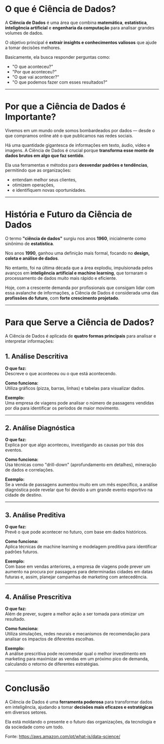 # O que é Ciência de Dados?

A **Ciência de Dados** é uma área que combina **matemática**, **estatística**, **inteligência artificial** e **engenharia da computação** para analisar grandes volumes de dados. 

O objetivo principal é **extrair insights e conhecimentos valiosos** que ajude a tomar decisões melhores. 

Basicamente, ela busca responder perguntas como:  
- "O que aconteceu?"  
- "Por que aconteceu?"  
- "O que vai acontecer?"  
- "O que podemos fazer com esses resultados?"

---

# Por que a Ciência de Dados é Importante?

Vivemos em um mundo onde somos bombardeados por dados — desde o que compramos online até o que publicamos nas redes sociais. 

Há uma quantidade gigantesca de informações em texto, áudio, vídeo e imagens. A Ciência de Dados é crucial porque **transforma esse monte de dados brutos em algo que faz sentido**.

Ela usa ferramentas e métodos para **desvendar padrões e tendências**, permitindo que as organizações:
- entendam melhor seus clientes,
- otimizem operações,
- e identifiquem novas oportunidades.

---

# História e Futuro da Ciência de Dados

O termo **"ciência de dados"** surgiu nos anos **1960**, inicialmente como sinônimo de **estatística**.

Nos anos **1990**, ganhou uma definição mais formal, focando no **design, coleta e análise de dados**.

No entanto, foi na última década que a área explodiu, impulsionada pelos avanços em **inteligência artificial e machine learning**, que tornaram o processamento de dados muito mais rápido e eficiente.

Hoje, com a crescente demanda por profissionais que consigam lidar com essa avalanche de informações, a Ciência de Dados é considerada uma das **profissões do futuro**, com **forte crescimento projetado**.

---

# Para que Serve a Ciência de Dados?

A Ciência de Dados é aplicada de **quatro formas principais** para analisar e interpretar informações:

## 1. Análise Descritiva

**O que faz:**  
Descreve o que aconteceu ou o que está acontecendo.

**Como funciona:**  
Utiliza gráficos (pizza, barras, linhas) e tabelas para visualizar dados.

**Exemplo:**  
Uma empresa de viagens pode analisar o número de passagens vendidas por dia para identificar os períodos de maior movimento.

---

## 2. Análise Diagnóstica

**O que faz:**  
Explica por que algo aconteceu, investigando as causas por trás dos eventos.

**Como funciona:**  
Usa técnicas como "drill-down" (aprofundamento em detalhes), mineração de dados e correlações.

**Exemplo:**  
Se a venda de passagens aumentou muito em um mês específico, a análise diagnóstica pode revelar que foi devido a um grande evento esportivo na cidade de destino.

---

## 3. Análise Preditiva

**O que faz:**  
Prevê o que pode acontecer no futuro, com base em dados históricos.

**Como funciona:**  
Aplica técnicas de machine learning e modelagem preditiva para identificar padrões futuros.

**Exemplo:**  
Com base em vendas anteriores, a empresa de viagens pode prever um aumento na procura por passagens para determinadas cidades em datas futuras e, assim, planejar campanhas de marketing com antecedência.

---

## 4. Análise Prescritiva

**O que faz:**  
Além de prever, sugere a melhor ação a ser tomada para otimizar um resultado.

**Como funciona:**  
Utiliza simulações, redes neurais e mecanismos de recomendação para analisar os impactos de diferentes escolhas.

**Exemplo:**  
A análise prescritiva pode recomendar qual o melhor investimento em marketing para maximizar as vendas em um próximo pico de demanda, calculando o retorno de diferentes estratégias.

---

# Conclusão

A Ciência de Dados é uma **ferramenta poderosa** para transformar dados em inteligência, ajudando a tomar **decisões mais eficazes e estratégicas** em diversos setores.

Ela está moldando o presente e o futuro das organizações, da tecnologia e da sociedade como um todo.

Fonte: https://aws.amazon.com/pt/what-is/data-science/
